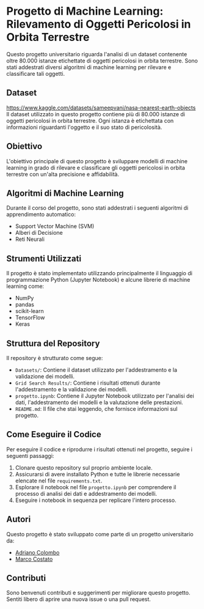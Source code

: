 # Progetto di Machine Learning: Rilevamento di Oggetti Pericolosi in Orbita Terrestre

Questo progetto universitario riguarda l'analisi di un dataset contenente oltre 80.000 istanze etichettate di oggetti pericolosi in orbita terrestre. Sono stati addestrati diversi algoritmi di machine learning per rilevare e classificare tali oggetti.

## Dataset
https://www.kaggle.com/datasets/sameepvani/nasa-nearest-earth-objects
Il dataset utilizzato in questo progetto contiene più di 80.000 istanze di oggetti pericolosi in orbita terrestre. Ogni istanza è etichettata con informazioni riguardanti l'oggetto e il suo stato di pericolosità.

## Obiettivo

L'obiettivo principale di questo progetto è sviluppare modelli di machine learning in grado di rilevare e classificare gli oggetti pericolosi in orbita terrestre con un'alta precisione e affidabilità.

## Algoritmi di Machine Learning

Durante il corso del progetto, sono stati addestrati i seguenti algoritmi di apprendimento automatico:

- Support Vector Machine (SVM)
- Alberi di Decisione
- Reti Neurali 

## Strumenti Utilizzati

Il progetto è stato implementato utilizzando principalmente il linguaggio di programmazione Python (Jupyter Notebook) e alcune librerie di machine learning come:

- NumPy
- pandas
- scikit-learn
- TensorFlow
- Keras

## Struttura del Repository

Il repository è strutturato come segue:

- `Datasets/`: Contiene il dataset utilizzato per l'addestramento e la validazione dei modelli.
- `Grid Search Results/`: Contiene i risultati ottenuti durante l'addestramento e la validazione dei modelli.
- `progetto.ipynb`: Contiene il Jupyter Notebook utilizzato per l'analisi dei dati, l'addestramento dei modelli e la valutazione delle prestazioni.
- `README.md`: Il file che stai leggendo, che fornisce informazioni sul progetto.

## Come Eseguire il Codice

Per eseguire il codice e riprodurre i risultati ottenuti nel progetto, seguire i seguenti passaggi:

1. Clonare questo repository sul proprio ambiente locale.
2. Assicurarsi di avere installato Python e tutte le librerie necessarie elencate nel file `requirements.txt`.
3. Esplorare il notebook nel file `progetto.ipynb` per comprendere il processo di analisi dei dati e addestramento dei modelli.
4. Eseguire i notebook in sequenza per replicare l'intero processo.

## Autori

Questo progetto è stato sviluppato come parte di un progetto universitario da:

- [Adriano Colombo](https://github.com/Adri261)
- [Marco Costato](https://github.com/CostatoMarco)

## Contributi

Sono benvenuti contributi e suggerimenti per migliorare questo progetto. Sentiti libero di aprire una nuova issue o una pull request.

